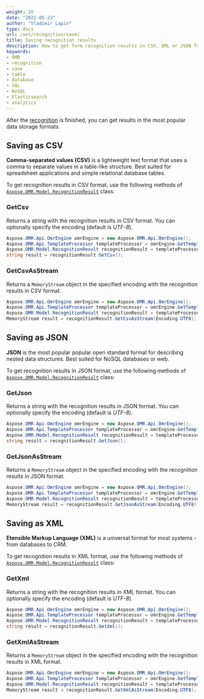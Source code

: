```yaml
---
weight: 20
date: "2022-05-23"
author: "Vladimir Lapin"
type: docs
url: /net/recognition/save/
title: Saving recognition results
description: How to get form recognition results in CSV, XML or JSON formats.
keywords:
- OMR
- recognition
- save
- table
- database
- SQL
- NoSQL
- Elasticsearch
- analytics
---
```


After the [recognition](/omr/net/recognition/) is finished, you can get results in the most popular data storage formats.

## Saving as CSV

**Comma-separated values (CSV)** is a lightweight text format that uses a comma to separate values in a table-like structure. Best suited for spreadsheet applications and simple relational database tables.

To get recognition results in CSV format, use the following methods of [`Aspose.OMR.Model.RecognitionResult`](https://reference.aspose.com/omr/net/aspose.omr.model/recognitionresult/) class:

### GetCsv

Returns a string with the recognition results in CSV format. You can optionally specify the encoding (default is _UTF-8_).

```csharp
Aspose.OMR.Api.OmrEngine omrEngine = new Aspose.OMR.Api.OmrEngine();
Aspose.OMR.Api.TemplateProcessor templateProcessor = omrEngine.GetTemplateProcessor("pattern.omr");
Aspose.OMR.Model.RecognitionResult recognitionResult = templateProcessor.RecognizeImage("filled-form.png");
string result = recognitionResult.GetCsv();
```

### GetCsvAsStream

Returns a `MemoryStream` object in the specified encoding with the recognition results in CSV format.

```csharp
Aspose.OMR.Api.OmrEngine omrEngine = new Aspose.OMR.Api.OmrEngine();
Aspose.OMR.Api.TemplateProcessor templateProcessor = omrEngine.GetTemplateProcessor("pattern.omr");
Aspose.OMR.Model.RecognitionResult recognitionResult = templateProcessor.RecognizeImage("filled-form.png");
MemoryStream result = recognitionResult.GetCsvAsStream(Encoding.UTF8);
```

## Saving as JSON

**JSON** is the most popular popular open standard format for describing nested data structures. Best suited for NoSQL databases or web.

To get recognition results in JSON format, use the following methods of [`Aspose.OMR.Model.RecognitionResult`](https://reference.aspose.com/omr/net/aspose.omr.model/recognitionresult/) class:

### GetJson

Returns a string with the recognition results in JSON format. You can optionally specify the encoding (default is _UTF-8_).

```csharp
Aspose.OMR.Api.OmrEngine omrEngine = new Aspose.OMR.Api.OmrEngine();
Aspose.OMR.Api.TemplateProcessor templateProcessor = omrEngine.GetTemplateProcessor("pattern.omr");
Aspose.OMR.Model.RecognitionResult recognitionResult = templateProcessor.RecognizeImage("filled-form.png");
string result = recognitionResult.GetJson();
```

### GetJsonAsStream

Returns a `MemoryStream` object in the specified encoding with the recognition results in JSON format.

```csharp
Aspose.OMR.Api.OmrEngine omrEngine = new Aspose.OMR.Api.OmrEngine();
Aspose.OMR.Api.TemplateProcessor templateProcessor = omrEngine.GetTemplateProcessor("pattern.omr");
Aspose.OMR.Model.RecognitionResult recognitionResult = templateProcessor.RecognizeImage("filled-form.png");
MemoryStream result = recognitionResult.GetJsonAsStream(Encoding.UTF8);
```

## Saving as XML

**Etensible Markup Language (XML)** is a universal format for most systems - from databases to CRM.

To get recognition results in XML format, use the following methods of [`Aspose.OMR.Model.RecognitionResult`](https://reference.aspose.com/omr/net/aspose.omr.model/recognitionresult/) class:

### GetXml

Returns a string with the recognition results in XML format. You can optionally specify the encoding (default is _UTF-8_).

```csharp
Aspose.OMR.Api.OmrEngine omrEngine = new Aspose.OMR.Api.OmrEngine();
Aspose.OMR.Api.TemplateProcessor templateProcessor = omrEngine.GetTemplateProcessor("pattern.omr");
Aspose.OMR.Model.RecognitionResult recognitionResult = templateProcessor.RecognizeImage("filled-form.png");
string result = recognitionResult.GetXml();
```

### GetXmlAsStream

Returns a `MemoryStream` object in the specified encoding with the recognition results in XML format.

```csharp
Aspose.OMR.Api.OmrEngine omrEngine = new Aspose.OMR.Api.OmrEngine();
Aspose.OMR.Api.TemplateProcessor templateProcessor = omrEngine.GetTemplateProcessor("pattern.omr");
Aspose.OMR.Model.RecognitionResult recognitionResult = templateProcessor.RecognizeImage("filled-form.png");
MemoryStream result = recognitionResult.GetXmlAsStream(Encoding.UTF8);
```
